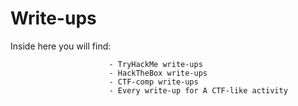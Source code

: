 # Write-ups
Inside here you will find:
                          
                          - TryHackMe write-ups
                          - HackTheBox write-ups
                          - CTF-comp write-ups
                          - Every write-up for A CTF-like activity
                          
